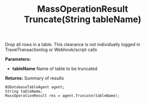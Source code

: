 ﻿---
uid: crmscript_ref_NSDatabaseTableAgent_Truncate
title: MassOperationResult Truncate(String tableName)
intellisense: NSDatabaseTableAgent.Truncate
keywords: NSDatabaseTableAgent, Truncate
so.topic: reference
---

Drop all rows in a table. This clearance is not individually logged in TravelTransactionlog or Webhook/script calls

**Parameters:**
 - **tableName** Name of table to be truncated

**Returns:** Summary of results

```crmscript
NSDatabaseTableAgent agent;
String tableName;
MassOperationResult res = agent.Truncate(tableName);
```

